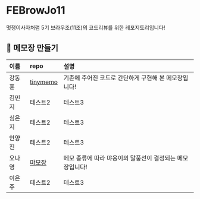 # FEBrowJo11

멋쟁이사자처럼 5기 브라우조(11조)의 코드리뷰를 위한 레포지토리입니다!

## 📝 메모장 만들기

| 이름   | repo                                                  | 설명                                                  |
| :----- | :---------------------------------------------------- | :---------------------------------------------------- |
| 강동훈 | [tinymemo](https://github.com/starcradle101/tinymemo) | 기존에 주어진 코드로 간단하게 구현해 본 메모장입니다! |
| 김민지 | 테스트2                                               | 테스트3                                               |
| 심은지 | 테스트2                                               | 테스트3                                               |
| 안양진 | 테스트2                                               | 테스트3                                               |
| 오나영 | [먀모장](https://github.com/ony540/MEow-MO)           | 메모 종류에 따라 먀옹이의 말풍선이 결정되는 메모장입니다!                       |
| 이은주 | 테스트2                                               | 테스트3                                               |

